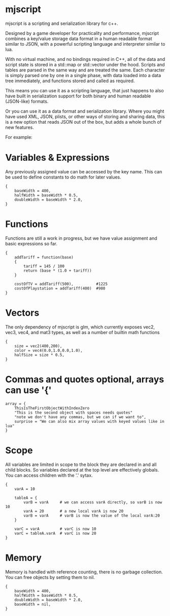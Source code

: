# mjscript

mjscript is a scripting and serialization library for c++.

Designed by a game developer for practicality and performance, mjscript combines a key/value storage data format in a human readable format similar to JSON, with a powerful scripting language and interpreter similar to lua.

With no virtual machine, and no bindings required in C++, all of the data and script state is stored in a std::map or std::vector under the hood. Scripts and tables are parsed in the same way and are treated the same. Each character is simply parsed one by one in a single phase, with data loaded into a data tree immediately, and functions stored and called as required.

This means you can use it as a scripting language, that just happens to also have built in serialization support for both binary and human readable (JSON-like) formats.

Or you can use it as a data format and serialization library. Where you might have used XML, JSON, plists, or other ways of storing and sharing data, this is a new option that reads JSON out of the box, but adds a whole bunch of new features.

For example:

# Variables & Expressions
Any previously assigned value can be accessed by the key name. This can be used to define constants to do math for later values.
```
{
    baseWidth = 400,
    halfWidth = baseWidth * 0.5,
    doubleWidth = baseWidth * 2.0,
}
```
# Functions
Functions are still a work in progress, but we have value assignment and basic expressions so far.
```
{
    addTariff = function(base)
    {
        tariff = 145 / 100
        return (base * (1.0 + tariff))
    }
    
    costOfTV = addTariff(500),          #1225
    costOfPlaystation = addTariff(400)  #980
}
```
# Vectors
The only dependency of mjscript is glm, which currently exposes vec2, vec3, vec4, and mat3 types, as well as a number of builtin math functions
```
{
    size = vec2(400,200),
    color = vec4(0.0,1.0,0.0,1.0),
    halfSize = size * 0.5,
}
```
# Commas and quotes optional, arrays can use '{'
```
array = {
    ThisIsTheFirstObjectWithIndexZero
    "This is the second object with spaces needs quotes"
    "note we don't have any commas, but we can if we want to",
    surprise = "We can also mix array values with keyed values like in lua"
}
```

# Scope
All variables are limited in scope to the block they are declared in and all child blocks. So variables declared at the top level are effectively globals. You can access children with the '.' sytax.
```
{
    varA = 10

    tableA = {
        varB = varA     # we can access varA directly, so varB is now 10
        varA = 20       # a new local varA is now 20
        varB = varA     # varB is now the value of the local varA:20
    }

    varC = varA         # varC is now 10
    varC = tableA.varA  # varC is now 20
}
```


# Memory 
Memory is handled with reference counting, there is no garbage collection. You can free objects by setting them to nil.
```
{
    baseWidth = 400,
    halfWidth = baseWidth * 0.5,
    doubleWidth = baseWidth * 2.0,
    baseWidth = nil,
}
```
